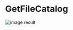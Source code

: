 # GetFileCatalog
![image](https://user-images.githubusercontent.com/113349562/201699825-d6470603-aea1-4ac4-b7eb-eee8a4b2d29c.png)
result
